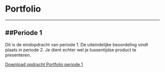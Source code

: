 # Portfolio

---
##Periode 1
---
Dit is de eindopdracht van periode 1. De uiteindelijke beoordeling vindt plaats in periode 2. Je dient echter wel je tussentijdse product te presenteren.

<a href="https://elo.kw1c.nl/CMS/Studie/811%20ICT-Academie/811%20VakkenInhoud/%5BB.14%20HTM%5D%20HTMLCSS/Productie/02.%20Opdrachten/Portfolio/Portfolio%20periode%201.pdf" target="_blank">Download opdracht Portfolio periode 1</a>